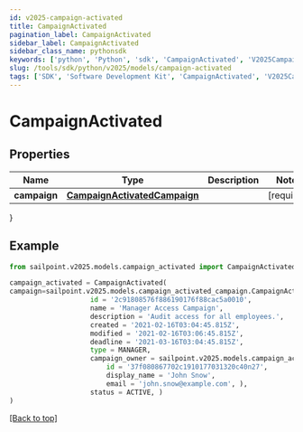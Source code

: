 ```yaml
---
id: v2025-campaign-activated
title: CampaignActivated
pagination_label: CampaignActivated
sidebar_label: CampaignActivated
sidebar_class_name: pythonsdk
keywords: ['python', 'Python', 'sdk', 'CampaignActivated', 'V2025CampaignActivated'] 
slug: /tools/sdk/python/v2025/models/campaign-activated
tags: ['SDK', 'Software Development Kit', 'CampaignActivated', 'V2025CampaignActivated']
---
```


# CampaignActivated


## Properties

Name | Type | Description | Notes
------------ | ------------- | ------------- | -------------
**campaign** | [**CampaignActivatedCampaign**](campaign-activated-campaign) |  | [required]
}

## Example

```python
from sailpoint.v2025.models.campaign_activated import CampaignActivated

campaign_activated = CampaignActivated(
campaign=sailpoint.v2025.models.campaign_activated_campaign.CampaignActivated_campaign(
                    id = '2c91808576f886190176f88cac5a0010', 
                    name = 'Manager Access Campaign', 
                    description = 'Audit access for all employees.', 
                    created = '2021-02-16T03:04:45.815Z', 
                    modified = '2021-02-16T03:06:45.815Z', 
                    deadline = '2021-03-16T03:04:45.815Z', 
                    type = MANAGER, 
                    campaign_owner = sailpoint.v2025.models.campaign_activated_campaign_campaign_owner.CampaignActivated_campaign_campaignOwner(
                        id = '37f080867702c1910177031320c40n27', 
                        display_name = 'John Snow', 
                        email = 'john.snow@example.com', ), 
                    status = ACTIVE, )
)

```
[[Back to top]](#) 

